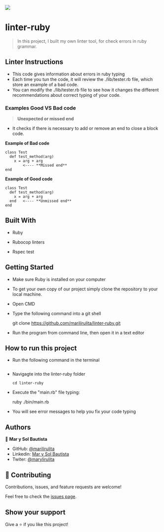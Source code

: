 ![](https://img.shields.io/badge/Microverse-blueviolet)

# linter-ruby

> In this project, I built my own linter tool, for check errors in ruby grammar. 

## Linter Instructions
* This code gives information about errors in ruby typing
* Each time you tun the code, it will review the ./lib/tester.rb file, which store an example of a bad code.
* You can modify the ./lib/tester.rb file to see how it changes the different recommendations about correct typing of your code.

### Examples Good VS Bad code

>**Unexpected or missed end**
* It checks if there is necessary to add or remove an end to close a block code.

**Example of Bad code**

    class Test
      def test_method(arg)
        x = arg + arg
            <---- **Missed end**
    end 

**Example of Good code**

    class Test
      def test_method(arg)
        x = arg + arg
      end   <---- **Unmissed end**
    end 



## Built With

- Ruby
 
- Rubocop linters

- Rspec test

## Getting Started

- Make sure Ruby is installed on your computer

- To get your own copy of our project simply clone the repository to your local machine.

- Open CMD

- Type the following command into a git shell

  git clone https://github.com/marilirulita/linter-ruby.git

- Run the program from command line, then open it in a text editor

## How to run this project

- Run the following command in the terminal
  ```
- Navigagte into the linter-ruby folder
  ```
  cd linter-ruby
  ```
- Execute the "main.rb" file typing:

   ruby ./bin/main.rb

- You will see error messages to help you fix your code typing


## Authors

👤 **Mar y Sol Bautista**

- GitHub: [@marilirulita](https://github.com/marilirulita)
- Linkedin: [Mar y Sol Bautista](https://www.linkedin.com/in/mar-y-sol-bautista-alvarez-5a6894151/)
- Twiter: [@marylirulita](https://twitter.com/marylirulita)

## 🤝 Contributing

Contributions, issues, and feature requests are welcome!

Feel free to check the [issues page](https://github.com/marilirulita/linter-ruby/issues).

## Show your support

Give a ⭐️ if you like this project!